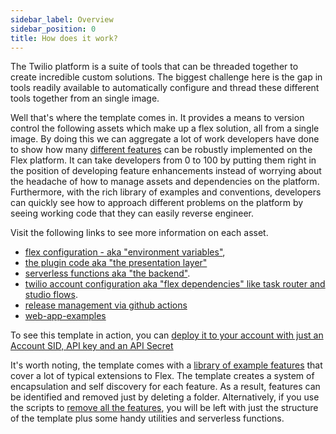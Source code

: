 ```yaml
---
sidebar_label: Overview
sidebar_position: 0
title: How does it work?
---
```


The Twilio platform is a suite of tools that can be threaded together to create incredible custom solutions.  The biggest challenge here is the gap in tools readily available to automatically configure and thread these different tools together from an single image. 

Well that's where the template comes in.  It provides a means to version control the following assets which make up a flex solution, all from a single image.  By doing this we can aggregate a lot of work developers have done to show how many [different features](/feature-library/overview) can be robustly implemented on the Flex platform.  It can take developers from 0 to 100 by putting them right in the position of developing feature enhancements instead of worrying about the headache of how to manage assets and dependencies on the platform.  Furthermore, with the rich library of examples and conventions, developers can quickly see how to approach different problems on the platform by seeing working code that they can easily reverse engineer.

Visit the following links to see more information on each asset.

 - [flex configuration - aka "environment variables"](/how-it-works/flex-config), 
 - [the plugin code aka "the presentation layer"](/how-it-works/plugin-flex-ts-template-v2) 
 - [serverless functions aka "the backend"](/how-it-works/serverless-functions).
 - [twilio account configuration aka "flex dependencies" like task router and studio flows](/how-it-works/infra-as-code).
 - [release management via github actions](/how-it-works/github)
 - [web-app-examples](/how-it-works/web-app-examples)

To see this template in action, you can [deploy it to your account with just an Account SID, API key and an API Secret](https://twilio-professional-services.github.io/flex-project-template/setup-guides/deploy-to-hosted-flex)


It's worth noting, the template comes with a [library of example features](/feature-library/overview) that cover a lot of typical extensions to Flex. The template creates a system of encapsulation and self discovery for each feature.  As a result, features can be identified and removed just by deleting a folder. Alternatively, if you use the scripts to [remove all the features](/how-it-works/scripts#removing-features), you will be left with just the structure of the template plus some handy utilities and serverless functions.


